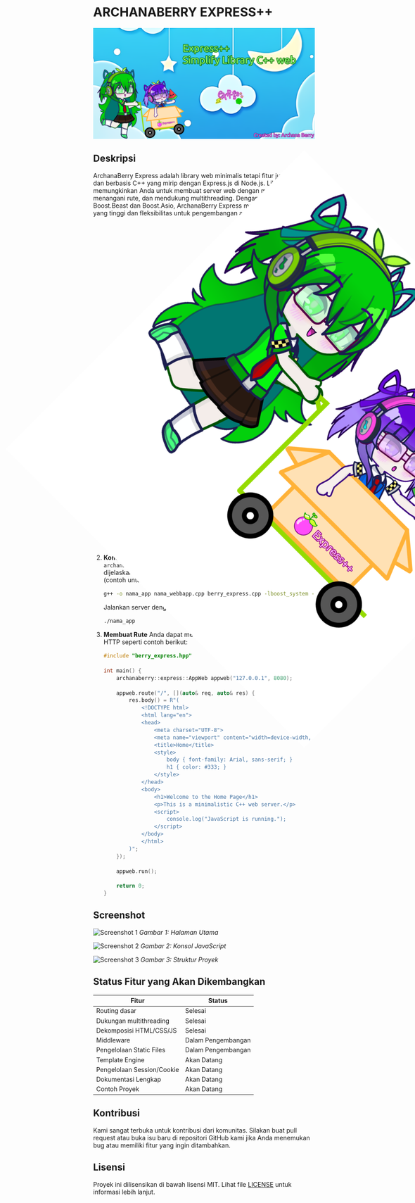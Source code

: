 # ARCHANABERRY EXPRESS++

![Archana Berry Express++](archanaberry/banner.png)

## Deskripsi
ArchanaBerry Express adalah library web minimalis tetapi fitur juga lengkap dan berbasis C++ yang mirip dengan Express.js di Node.js. Library ini memungkinkan Anda untuk membuat server web dengan mudah, menangani rute, dan mendukung multithreading. Dengan menggunakan Boost.Beast dan Boost.Asio, ArchanaBerry Express menawarkan kinerja yang tinggi dan fleksibilitas untuk pengembangan aplikasi web.

<br>
<br>
  <img class="archanaberrydev" src="archanaberry/berryexpress.png" style="position: absolute; transform: rotate(45deg);" alt="SVG Image">
<br>
<br>
<br>
<br>
<br>
<br>
<br>
<br>
<br>
<br>
<br>
<br>
<br>
<br>
<br>
<br>
<br>
<br>
<br>
<br>

## Informasi
- **Penulis:** Archana Berry
- **Versi:** 1.0.0
- **Lisensi:** MIT
- **Bahasa:** C++
- **Dependencies:**
  - Boost.Beast
  - Boost.Asio
  - Boost.System
  - Boost.Thread

## Cara Pakai
1. **Instalasi Boost Library**
   Pastikan Boost library yang mencakup Boost.Beast dan Boost.Asio sudah terinstal di sistem Anda. Anda dapat menginstal Boost library menggunakan manajer paket sistem atau mengunduh dan mengkompilasinya dari situs resmi Boost.

2. **Kompilasi dan Menjalankan Server**
   Buat file `main.cpp`, `archanaberry.hpp`, dan `archanaberry.cpp` dengan konten seperti yang dijelaskan sebelumnya. Kemudian kompilasi dengan perintah berikut (contoh untuk g++):

   ```bash
   g++ -o nama_app nama_webbapp.cpp berry_express.cpp -lboost_system -lboost_thread -lpthread
   ```

   Jalankan server dengan perintah:

   ```bash
   ./nama_app
   ```

3. **Membuat Rute**
   Anda dapat membuat rute untuk menangani permintaan HTTP seperti contoh berikut:

   ```cpp
   #include "berry_express.hpp"

   int main() {
       archanaberry::express::AppWeb appweb("127.0.0.1", 8080);

       appweb.route("/", [](auto& req, auto& res) {
           res.body() = R"(
               <!DOCTYPE html>
               <html lang="en">
               <head>
                   <meta charset="UTF-8">
                   <meta name="viewport" content="width=device-width, initial-scale=1.0">
                   <title>Home</title>
                   <style>
                       body { font-family: Arial, sans-serif; }
                       h1 { color: #333; }
                   </style>
               </head>
               <body>
                   <h1>Welcome to the Home Page</h1>
                   <p>This is a minimalistic C++ web server.</p>
                   <script>
                       console.log("JavaScript is running.");
                   </script>
               </body>
               </html>
           )";
       });

       appweb.run();

       return 0;
   }
   ```

## Screenshot
![Screenshot 1](https://via.placeholder.com/800x400.png?text=Screenshot+1)
*Gambar 1: Halaman Utama*

![Screenshot 2](https://via.placeholder.com/800x400.png?text=Screenshot+2)
*Gambar 2: Konsol JavaScript*

![Screenshot 3](https://via.placeholder.com/800x400.png?text=Screenshot+3)
*Gambar 3: Struktur Proyek*

## Status Fitur yang Akan Dikembangkan

| Fitur                      | Status          |
|----------------------------|-----------------|
| Routing dasar              | Selesai         |
| Dukungan multithreading    | Selesai         |
| Dekomposisi HTML/CSS/JS    | Selesai         |
| Middleware                 | Dalam Pengembangan |
| Pengelolaan Static Files   | Dalam Pengembangan |
| Template Engine            | Akan Datang     |
| Pengelolaan Session/Cookie | Akan Datang     |
| Dokumentasi Lengkap        | Akan Datang     |
| Contoh Proyek              | Akan Datang     |

## Kontribusi
Kami sangat terbuka untuk kontribusi dari komunitas. Silakan buat pull request atau buka isu baru di repositori GitHub kami jika Anda menemukan bug atau memiliki fitur yang ingin ditambahkan.

## Lisensi
Proyek ini dilisensikan di bawah lisensi MIT. Lihat file [LICENSE](LICENSE) untuk informasi lebih lanjut.